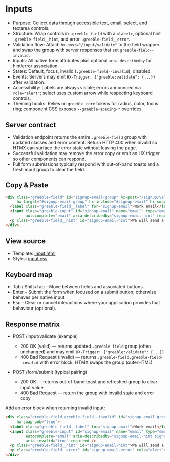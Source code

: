 # Inputs

- Purpose: Collect data through accessible text, email, select, and textarea controls.
- Structure: Wrap controls in `.greeble-field` with a `<label>`, optional hint `.greeble-field__hint`, and error `.greeble-field__error`.
- Validation flow: Attach `hx-post="/input/validate"` to the field wrapper and swap the group with server responses that set `greeble-field--invalid`.
- Inputs: All native form attributes plus optional `aria-describedby` for hint/error association.
- States: Default, focus, invalid (`.greeble-field--invalid`), disabled.
- Events: Servers may emit `HX-Trigger: {"greeble:validate": {...}}` after validation.
- Accessibility: Labels are always visible; errors announced via `role="alert"`; select uses custom arrow while respecting keyboard controls.
- Theming hooks: Relies on `greeble_core` tokens for radius, color, focus ring; component CSS exposes `--greeble-spacing-*` overrides.

## Server contract

- Validation endpoint returns the entire `.greeble-field` group with updated classes and error
  content. Return HTTP 400 when invalid so HTMX can surface the error state without leaving the
  page.
- Successful validation may remove the error copy or emit an HX trigger so other components can
  respond.
- Full form submissions typically respond with out-of-band toasts and a fresh input group to clear
  the field.

## Copy & Paste

```html
<div class="greeble-field" id="signup-email-group" hx-post="/signup/validate" hx-trigger="change delay:400ms from:#signup-email"
     hx-target="#signup-email-group" hx-include="#signup-email" hx-swap="outerHTML">
  <label class="greeble-field__label" for="signup-email">Work email</label>
  <input class="greeble-input" id="signup-email" name="email" type="email"
         autocomplete="email" aria-describedby="signup-email-hint" required />
  <p class="greeble-field__hint" id="signup-email-hint">We will send a verification link.</p>
</div>
```

## View source

- Template: [input.html](https://github.com/Bakobiibizo/greeble/blob/main/packages/greeble_components/components/input/templates/input.html)
- Styles: [input.css](https://github.com/Bakobiibizo/greeble/blob/main/packages/greeble_components/components/input/static/input.css)
## Keyboard map

- Tab / Shift+Tab – Move between fields and associated buttons.
- Enter – Submit the form when focused on a submit button; otherwise behaves per native input.
- Esc – Clear or cancel interactions where your application provides that behaviour (optional).

## Response matrix

- POST /input/validate (example)
  - 200 OK (valid) — returns updated `.greeble-field` group (often unchanged) and may emit `HX-Trigger: {"greeble:validate": {...}}`
  - 400 Bad Request (invalid) — returns `.greeble-field.greeble-field--invalid` with error block; HTMX swaps the group (outerHTML)

- POST /form/submit (typical pairing)
  - 200 OK — returns out-of-band toast and refreshed group to clear input value
  - 400 Bad Request — return the group with invalid state and error copy

Add an error block when returning invalid input:

```html
<div class="greeble-field greeble-field--invalid" id="signup-email-group" role="group"
     hx-swap-oob="true">
  <label class="greeble-field__label" for="signup-email">Work email</label>
  <input class="greeble-input" id="signup-email" name="email" type="email"
         autocomplete="email" aria-describedby="signup-email-hint signup-email-error"
         aria-invalid="true" required />
  <p class="greeble-field__hint" id="signup-email-hint">We will send a verification link.</p>
  <p class="greeble-field__error" id="signup-email-error" role="alert">Enter a valid email.</p>
</div>
```
